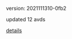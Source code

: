 version: 2021111310-0fb2

updated 12 avds

[details](https://github.com/0x74f917491bfa7ebfa379/ali_avd_db/blob/master/change_log/2021/11/13/10/0fb2.txt)